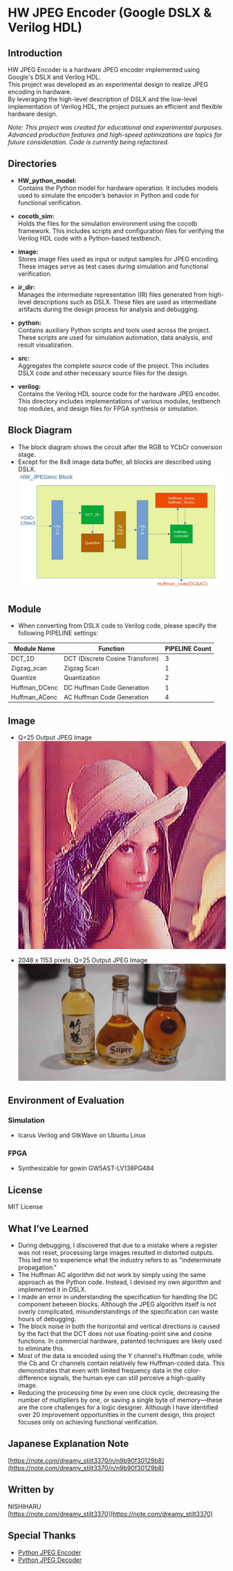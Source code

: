 # HW JPEG Encoder (Google DSLX & Verilog HDL)

## Introduction

HW JPEG Encoder is a hardware JPEG encoder implemented using Google's DSLX and Verilog HDL.  
This project was developed as an experimental design to realize JPEG encoding in hardware.  
By leveraging the high-level description of DSLX and the low-level implementation of Verilog HDL, the project pursues an efficient and flexible hardware design.

*Note: This project was created for educational and experimental purposes. Advanced production features and high-speed optimizations are topics for future consideration. Code is currently being refactored.*

## Directories

- **HW_python_model:**  
  Contains the Python model for hardware operation. It includes models used to simulate the encoder’s behavior in Python and code for functional verification.

- **cocotb_sim:**  
  Holds the files for the simulation environment using the cocotb framework. This includes scripts and configuration files for verifying the Verilog HDL code with a Python-based testbench.

- **image:**  
  Stores image files used as input or output samples for JPEG encoding. These images serve as test cases during simulation and functional verification.

- **ir_dir:**  
  Manages the intermediate representation (IR) files generated from high-level descriptions such as DSLX. These files are used as intermediate artifacts during the design process for analysis and debugging.

- **python:**  
  Contains auxiliary Python scripts and tools used across the project. These scripts are used for simulation automation, data analysis, and result visualization.

- **src:**  
  Aggregates the complete source code of the project. This includes DSLX code and other necessary source files for the design.

- **verilog:**  
  Contains the Verilog HDL source code for the hardware JPEG encoder. This directory includes implementations of various modules, testbench top modules, and design files for FPGA synthesis or simulation.

## Block Diagram

- The block diagram shows the circuit after the RGB to YCbCr conversion stage.
- Except for the 8x8 image data buffer, all blocks are described using DSLX.  
![Block Diagram](image/HW_JPEGenc_block.jpg "Block Diagram")

## Module
- When converting from DSLX code to Verilog code, please specify the following PIPELINE settings:

| Module Name    | Function                          | PIPELINE Count |
|--------------- |-----------------------------------|----------------|
| DCT_1D         | DCT (Discrete Cosine Transform)   | 3              |
| Zigzag_scan    | Zigzag Scan                       | 1              |
| Quantize       | Quantization                      | 2              |
| Huffman_DCenc  | DC Huffman Code Generation        | 1              |
| Huffman_ACenc  | AC Huffman Code Generation        | 4              |

## Image

- Q=25 Output JPEG Image <br>
![Sample Image](image/lena_q25_output.jpg "Output JPEG Image")

- 2048 x 1153 pixels. Q=25 Output JPEG Image <br>
![Sample Image](image/BOTTOLE_q25_Large.jpg "Output JPEG Image")

## Environment of Evaluation

### Simulation

- Icarus Verilog and GtkWave on Ubuntu Linux

### FPGA

- Synthesizable for gowin GW5AST-LV138PG484

## License

MIT License

## What I’ve Learned

- During debugging, I discovered that due to a mistake where a register was not reset, processing large images resulted in distorted outputs. This led me to experience what the industry refers to as "indeterminate propagation."
- The Huffman AC algorithm did not work by simply using the same approach as the Python code. Instead, I devised my own algorithm and implemented it in DSLX.
- I made an error in understanding the specification for handling the DC component between blocks. Although the JPEG algorithm itself is not overly complicated, misunderstandings of the specification can waste hours of debugging.
- The block noise in both the horizontal and vertical directions is caused by the fact that the DCT does not use floating-point sine and cosine functions. In commercial hardware, patented techniques are likely used to eliminate this.
- Most of the data is encoded using the Y channel's Huffman code, while the Cb and Cr channels contain relatively few Huffman-coded data. This demonstrates that even with limited frequency data in the color-difference signals, the human eye can still perceive a high-quality image.
- Reducing the processing time by even one clock cycle, decreasing the number of multipliers by one, or saving a single byte of memory—these are the core challenges for a logic designer. Although I have identified over 20 improvement opportunities in the current design, this project focuses only on achieving functional verification.

## Japanese Explanation Note

[https://note.com/dreamy_stilt3370/n/n9b90f30129b8](https://note.com/dreamy_stilt3370/n/n9b90f30129b8)

## Written by

NISHIHARU  
[https://note.com/dreamy_stilt3370](https://note.com/dreamy_stilt3370)

## Special Thanks

- [Python JPEG Encoder](https://github.com/fangwei123456/python-jpeg-encoder)
- [Python JPEG Decoder](https://github.com/yohhoy/picojdec)
